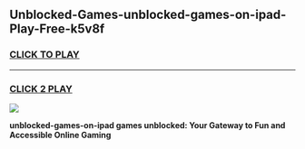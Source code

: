 
## Unblocked-Games-unblocked-games-on-ipad-Play-Free-k5v8f
<h3>
<a href="https://premium76.site?title=unblocked-games-on-ipad&ref=17A">CLICK TO PLAY</a></h3>
<hr>

<h3>
<a href="https://premium76.site?title=unblocked-games-on-ipad&ref=17A">CLICK 2 PLAY</a>
  
</h3>

<a href="https://premium76.site?title=unblocked-games-on-ipad&ref=17A"><img src="https://clearcache.store/games.png"></a>


**unblocked-games-on-ipad games unblocked: Your Gateway to Fun and Accessible Online Gaming**

